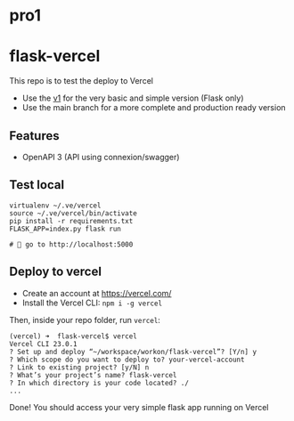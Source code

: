 # pro1
# flask-vercel

This repo is to test the deploy to Vercel

- Use the [v1](https://github.com/huogerac/flask-vercel/tree/v1) for the very basic and simple version (Flask only)
- Use the main branch for a more complete and production ready version

## Features

- OpenAPI 3 (API using connexion/swagger)

## Test local

```
virtualenv ~/.ve/vercel
source ~/.ve/vercel/bin/activate
pip install -r requirements.txt
FLASK_APP=index.py flask run

# 🚀 go to http://localhost:5000
```

## Deploy to vercel

- Create an account at https://vercel.com/
- Install the Vercel CLI: `npm i -g vercel`

Then, inside your repo folder, run `vercel`:

```
(vercel) ➜  flask-vercel$ vercel
Vercel CLI 23.0.1
? Set up and deploy “~/workspace/workon/flask-vercel”? [Y/n] y
? Which scope do you want to deploy to? your-vercel-account
? Link to existing project? [y/N] n
? What’s your project’s name? flask-vercel
? In which directory is your code located? ./
...
```

Done! You should access your very simple flask app running on Vercel
